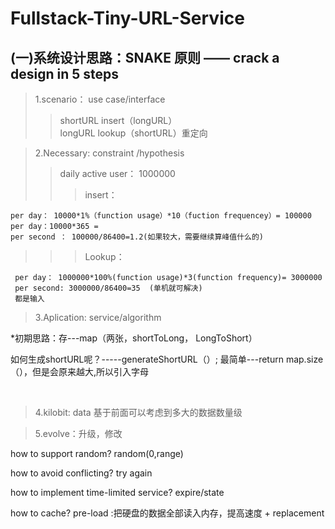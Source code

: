 # Fullstack-Tiny-URL-Service

## (一)系统设计思路：SNAKE 原则 —— crack a design in 5 steps
> 1.scenario： use case/interface
>> shortURL insert（longURL）  
longURL lookup（shortURL）重定向

> 2.Necessary: constraint /hypothesis 
>> daily active user： 1000000
>>> insert：
    
    per day： 10000*1%（function usage）*10（fuction frequencey）= 100000
    per day：10000*365 =
    per second ： 100000/86400=1.2(如果较大，需要继续算峰值什么的)
>>> Lookup：
     
     per day： 1000000*100%(function usage)*3(function frequency)= 3000000
     per second: 3000000/86400=35  (单机就可解决)
     都是输入
    
> 3.Aplication: service/algorithm
 
 *初期思路：存---map（两张，shortToLong， LongToShort）
 
  如何生成shortURL呢？-----generateShortURL（）;
  最简单---return map.size（），但是会原来越大,所以引入字母
                                                                                         
                                                                                 
> 4.kilobit: data 基于前面可以考虑到多大的数据数量级

> 5.evolve：升级，修改

how to support random? random(0,range)

how to avoid conflicting? try again

how to implement time-limited service? expire/state

how to cache? pre-load :把硬盘的数据全部读入内存，提高速度 + replacement

